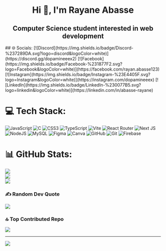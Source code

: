 <h1 align="center">Hi 👋, I'm Rayane Abasse</h1>
<h2 align="center">Computer Science student interested in web development</h2>
## 🌐 Socials:
[![Discord](https://img.shields.io/badge/Discord-%237289DA.svg?logo=discord&logoColor=white)](https://discord.gg/dopamineeex2) [![Facebook](https://img.shields.io/badge/Facebook-%231877F2.svg?logo=Facebook&logoColor=white)](https://facebook.com/rayan.abasse123) [![Instagram](https://img.shields.io/badge/Instagram-%23E4405F.svg?logo=Instagram&logoColor=white)](https://instagram.com/dopamineeex) [![LinkedIn](https://img.shields.io/badge/LinkedIn-%230077B5.svg?logo=linkedin&logoColor=white)](https://linkedin.com/in/abasse-rayane) 

# 💻 Tech Stack:
![JavaScript](https://img.shields.io/badge/javascript-%23323330.svg?style=for-the-badge&logo=javascript&logoColor=%23F7DF1E) ![C](https://img.shields.io/badge/c-%2300599C.svg?style=for-the-badge&logo=c&logoColor=white) ![CSS3](https://img.shields.io/badge/css3-%231572B6.svg?style=for-the-badge&logo=css3&logoColor=white) ![TypeScript](https://img.shields.io/badge/typescript-%23007ACC.svg?style=for-the-badge&logo=typescript&logoColor=white) ![Vite](https://img.shields.io/badge/vite-%23646CFF.svg?style=for-the-badge&logo=vite&logoColor=white) ![React Router](https://img.shields.io/badge/React_Router-CA4245?style=for-the-badge&logo=react-router&logoColor=white) ![Next JS](https://img.shields.io/badge/Next-black?style=for-the-badge&logo=next.js&logoColor=white) ![NodeJS](https://img.shields.io/badge/node.js-6DA55F?style=for-the-badge&logo=node.js&logoColor=white) ![MySQL](https://img.shields.io/badge/mysql-4479A1.svg?style=for-the-badge&logo=mysql&logoColor=white) ![Figma](https://img.shields.io/badge/figma-%23F24E1E.svg?style=for-the-badge&logo=figma&logoColor=white) ![Canva](https://img.shields.io/badge/Canva-%2300C4CC.svg?style=for-the-badge&logo=Canva&logoColor=white) ![GitHub](https://img.shields.io/badge/github-%23121011.svg?style=for-the-badge&logo=github&logoColor=white) ![Git](https://img.shields.io/badge/git-%23F05033.svg?style=for-the-badge&logo=git&logoColor=white) ![Firebase](https://img.shields.io/badge/firebase-%23039BE5.svg?style=for-the-badge&logo=firebase)
# 📊 GitHub Stats:
![](https://github-readme-stats.vercel.app/api?username=rayancmd&theme=dark&hide_border=false&include_all_commits=false&count_private=false)<br/>
![](https://github-readme-streak-stats.herokuapp.com/?user=rayancmd&theme=dark&hide_border=false)<br/>
![](https://github-readme-stats.vercel.app/api/top-langs/?username=rayancmd&theme=dark&hide_border=false&include_all_commits=false&count_private=false&layout=compact)

### ✍️ Random Dev Quote
![](https://quotes-github-readme.vercel.app/api?type=horizontal&theme=radical)

### 🔝 Top Contributed Repo
![](https://github-contributor-stats.vercel.app/api?username=rayancmd&limit=5&theme=dark&combine_all_yearly_contributions=true)

---
[![](https://visitcount.itsvg.in/api?id=rayancmd&icon=0&color=0)](https://visitcount.itsvg.in)

<!-- Proudly created with GPRM ( https://gprm.itsvg.in ) -->
